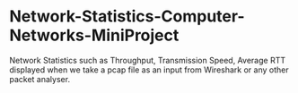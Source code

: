 # Network-Statistics-Computer-Networks-MiniProject
Network Statistics such as Throughput, Transmission Speed, Average RTT displayed when we take a pcap file as an input from Wireshark or any other packet analyser.
